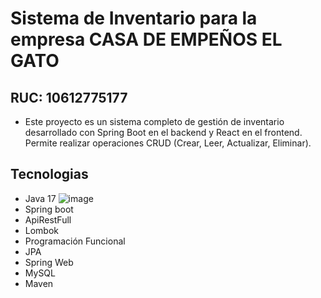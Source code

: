 # Sistema de Inventario para la empresa CASA DE EMPEÑOS EL GATO
## RUC: 10612775177
* Este proyecto es un sistema completo de gestión de inventario desarrollado con Spring Boot en el backend y React en el frontend. Permite realizar operaciones CRUD (Crear, Leer, Actualizar, Eliminar).
## Tecnologias
* Java 17 ![image](https://img.icons8.com/3d-fluency/94/java-coffee-cup-logo.png)
* Spring boot
* ApiRestFull
* Lombok
* Programación Funcional
* JPA
* Spring Web
* MySQL
* Maven
